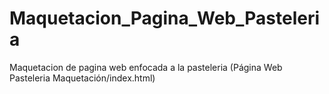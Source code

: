 # Maquetacion_Pagina_Web_Pasteleria
Maquetacion de pagina web enfocada a la pasteleria (Página Web Pasteleria Maquetación/index.html)

